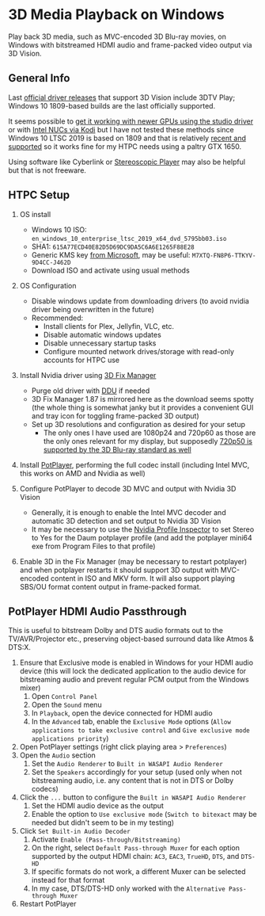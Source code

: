 # 3D Media Playback on Windows

Play back 3D media, such as MVC-encoded 3D Blu-ray movies, on Windows with bitstreamed HDMI audio and frame-packed video output via 3D Vision.

## General Info

Last [official driver releases](https://nvidia.custhelp.com/app/answers/detail/a_id/4781/~/support-plan-for-3dvision-products) that support 3D Vision include 3DTV Play; Windows 10 1809-based builds are the last officially supported.

It seems possible to [get it working with newer GPUs using the studio driver](https://www.mtbs3d.com/phpbb/viewtopic.php?p=188137&sid=dfed06fd1d35acaa5a8479995016452f#p188137) or with [Intel NUCs via Kodi](https://forum.kodi.tv/showthread.php?tid=365120) but I have not tested these methods since Windows 10 LTSC 2019 is based on 1809 and that is relatively [recent and supported](https://learn.microsoft.com/en-us/lifecycle/products/windows-10-enterprise-ltsc-2019) so it works fine for my HTPC needs using a paltry GTX 1650.

Using software like Cyberlink or [Stereoscopic Player](https://www.3dtv.at/Index_en.aspx) may also be helpful but that is not freeware.

## HTPC Setup

1. OS install

    * Windows 10 ISO: `en_windows_10_enterprise_ltsc_2019_x64_dvd_5795bb03.iso`
    * SHA1: `615A77ECD40E82D5D69DC9DA5C6A6E1265F88E28`
    * Generic KMS key [from Microsoft](https://learn.microsoft.com/en-us/windows-server/get-started/kms-client-activation-keys?tabs=server2022%2Cwindows10ltsc%2Cversion1803%2Cwindows81#windows-enterprise-ltsc-and-ltsb), may be useful: `M7XTQ-FN8P6-TTKYV-9D4CC-J462D`
    * Download ISO and activate using usual methods

2. OS Configuration

    * Disable windows update from downloading drivers (to avoid nvidia driver being overwritten in the future)
    * Recommended:
      * Install clients for Plex, Jellyfin, VLC, etc.
      * Disable automatic windows updates
      * Disable unnecessary startup tasks
      * Configure mounted network drives/storage with read-only accounts for HTPC use

3. Install Nvidia driver using [3D Fix Manager](https://helixmod.blogspot.com/2017/05/3d-fix-manager.html)

    * Purge old driver with [DDU](https://www.guru3d.com/download/display-driver-uninstaller-download/) if needed
    * 3D Fix Manager 1.87 is mirrored here as the download seems spotty (the whole thing is somewhat janky but it provides a convenient GUI and tray icon for toggling frame-packed 3D output)
    * Set up 3D resolutions and configuration as desired for your setup
      * The only ones I have used are 1080p24 and 720p60 as those are the only ones relevant for my display, but supposedly [720p50 is supported by the 3D Blu-ray standard as well](https://www.videohelp.com/hd)

4. Install [PotPlayer](https://www.videohelp.com/software/PotPlayer/old-versions), performing the full codec install (including Intel MVC, this works on AMD and Nvidia as well)

5. Configure PotPlayer to decode 3D MVC and output with Nvidia 3D Vision

    * Generally, it is enough to enable the Intel MVC decoder and automatic 3D detection and set output to Nvidia 3D Vision
    * It may be necessary to use the [Nvidia Profile Inspector](https://github.com/Orbmu2k/nvidiaProfileInspector/releases) to set Stereo to Yes for the Daum potplayer profile (and add the potplayer mini64 exe from Program Files to that profile)

6. Enable 3D in the Fix Manager (may be necessary to restart potplayer) and when potplayer restarts it should support 3D output with MVC-encoded content in ISO and MKV form. It will also support playing SBS/OU format content output in frame-packed format.

## PotPlayer HDMI Audio Passthrough

This is useful to bitstream Dolby and DTS audio formats out to the TV/AVR/Projector etc., preserving object-based surround data like Atmos & DTS:X.

1. Ensure that Exclusive mode is enabled in Windows for your HDMI audio device (this will lock the dedicated application to the audio device for bitstreaming audio and prevent regular PCM output from the Windows mixer)
    1. Open `Control Panel`
    2. Open the `Sound` menu
    3. In `Playback`, open the device connected for HDMI audio
    4. In the `Advanced` tab, enable the `Exclusive Mode` options (`Allow applications to take exclusive control` and `Give exclusive mode applications priority`)
2. Open PotPlayer settings (right click playing area > `Preferences`)
3. Open the `Audio` section
    1. Set the `Audio Renderer` to `Built in WASAPI Audio Renderer`
    2. Set the `Speakers` accordingly for your setup (used only when not bitstreaming audio, i.e. any content that is not in DTS or Dolby codecs)
4. Click the `...` button to configure the `Built in WASAPI Audio Renderer`
    1. Set the HDMI audio device as the output
    2. Enable the option to `Use exclusive mode` (`Switch to bitexact` may be needed but didn't seem to be in my testing)
5. Click `Set Built-in Audio Decoder`
    1. Activate `Enable (Pass-through/Bitstreaming)`
    2. On the right, select `Default Pass-through Muxer` for each option supported by the output HDMI chain: `AC3`, `EAC3`, `TrueHD`, `DTS`, and `DTS-HD`
    3. If specific formats do not work, a different Muxer can be selected instead for that format
    4. In my case, DTS/DTS-HD only worked with the `Alternative Pass-through Muxer`
6. Restart PotPlayer
